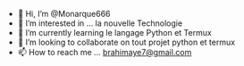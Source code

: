 - 👋 Hi, I’m @Monarque666
- 👀 I’m interested in ... la nouvelle Technologie
- 🌱 I’m currently learning le langage Python et Termux
- 💞️ I’m looking to collaborate on  tout projet python et termux
- 📫 How to reach me ... brahimaye7@gmail.com

<!---
Monarque666/Monarque666 is a ✨ special ✨ repository because its `README.md` (this file) appears on your GitHub profile.
You can click the Preview link to take a look at your changes.
--->
